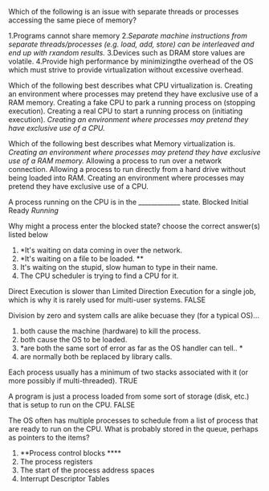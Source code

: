 Which of the following is an issue with separate threads or processes accessing the same piece of memory?


1.Programs cannot share memory
	2.*Separate machine instructions from separate threads/processes (e.g. load, add, store) can be interleaved and end up with rxandom results.*
3.Devices such as DRAM store values are volatile.
4.Provide high performance by minimizingthe overhead of the OS which must strive to provide virtualization without excessive overhead.

Which of the following best describes what CPU virtualization is.
Creating an environment where processes may pretend they have exclusive use of a RAM memory. Creating a fake CPU to park a running process on (stopping execution). 
Creating a real CPU to start a running process on (initiating execution). 
*Creating an environment where processes may pretend they have exclusive use of a CPU.*

Which of the following best describes what Memory virtualization is. 
*Creating an environment where processes may pretend they have exclusive use of a RAM memory.* Allowing a process to run over a network connection. 
Allowing a process to run directly from a hard drive without being loaded into RAM. Creating an environment where processes may pretend they have exclusive use of a CPU.

A process running on the CPU is in the _____________ state. 
Blocked 
Initial
Ready
*Running*

Why might a process enter the blocked state? choose the correct answer(s) listed below 
1. *It's waiting on data coming in over the network. 
2. *It's waiting on a file to be loaded. **
3. It's waiting on the stupid, slow human to type in their name. 
4. The CPU scheduler is trying to find a CPU for it.

  
Direct Execution is slower than Limited Direction Execution for a single job, which is why it is rarely used for multi-user systems. FALSE

Division by zero and system calls are alike becuase they (for a typical OS)... 
1. both cause the machine (hardware) to kill the process.
2. both cause the OS to be loaded.
3. *are both the same sort of error as far as the OS handler can tell.. *
4. are normally both be replaced by library calls.

Each process usually has a minimum of two stacks associated with it (or more possibly if multi-threaded). TRUE

A program is just a process loaded from some sort of storage (disk, etc.) that is setup to run on the CPU. FALSE


The OS often has multiple processes to schedule from a list of process that are ready to run on the CPU. What is probably stored in the queue, perhaps as pointers to the items?
1. **Process control blocks ****
2. The process registers
3. The start of the process address spaces 
4. Interrupt Descriptor Tables

